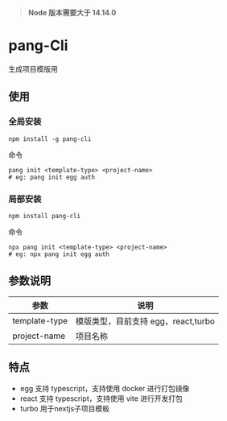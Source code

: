 > **Node 版本需要大于 14.14.0**
# pang-Cli

生成项目模版用

## 使用

### 全局安装

```
npm install -g pang-cli
```
命令

```
pang init <template-type> <project-name>
# eg: pang init egg auth
```

### 局部安装

```
npm install pang-cli
```
命令
```
npx pang init <template-type> <project-name>
# eg: npx pang init egg auth
```

## 参数说明

| 参数          | 说明                     |
| ------------- | ------------------------ |
| template-type | 模版类型，目前支持 egg，react,turbo |
| project-name  | 项目名称                 |

## 特点
- egg 支持 typescript，支持使用 docker 进行打包镜像
- react 支持 typescript，支持使用 vite 进行开发打包
- turbo 用于nextjs子项目模板


